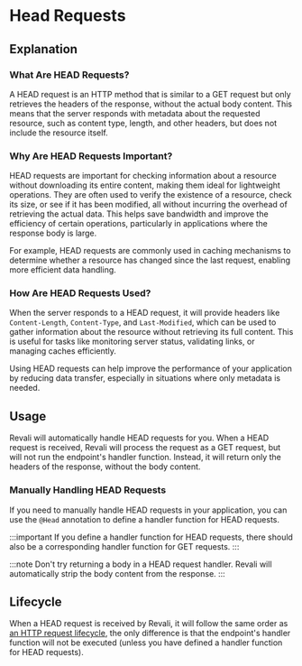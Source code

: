 # Head Requests

## Explanation

### What Are HEAD Requests?

A HEAD request is an HTTP method that is similar to a GET request but only retrieves the headers of the response, without the actual body content. This means that the server responds with metadata about the requested resource, such as content type, length, and other headers, but does not include the resource itself.

### Why Are HEAD Requests Important?

HEAD requests are important for checking information about a resource without downloading its entire content, making them ideal for lightweight operations. They are often used to verify the existence of a resource, check its size, or see if it has been modified, all without incurring the overhead of retrieving the actual data. This helps save bandwidth and improve the efficiency of certain operations, particularly in applications where the response body is large.

For example, HEAD requests are commonly used in caching mechanisms to determine whether a resource has changed since the last request, enabling more efficient data handling.

### How Are HEAD Requests Used?

When the server responds to a HEAD request, it will provide headers like `Content-Length`, `Content-Type`, and `Last-Modified`, which can be used to gather information about the resource without retrieving its full content. This is useful for tasks like monitoring server status, validating links, or managing caches efficiently.

Using HEAD requests can help improve the performance of your application by reducing data transfer, especially in situations where only metadata is needed.

## Usage

Revali will automatically handle HEAD requests for you. When a HEAD request is received, Revali will process the request as a GET request, but will not run the endpoint's handler function. Instead, it will return only the headers of the response, without the body content.

### Manually Handling HEAD Requests

If you need to manually handle HEAD requests in your application, you can use the `@Head` annotation to define a handler function for HEAD requests.

:::important
If you define a handler function for HEAD requests, there should also be a corresponding handler function for GET requests.
:::

:::note
Don't try returning a body in a HEAD request handler. Revali will automatically strip the body content from the response.
:::

## Lifecycle

When a HEAD request is received by Revali, it will follow the same order as [an HTTP request lifecycle](../lifecycle-components/overview#lifecycle-order), the only difference is that the endpoint's handler function will not be executed (unless you have defined a handler function for HEAD requests).
